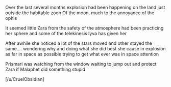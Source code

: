 Over the last several months explosion had been happening on the land just outside the habitable zoon Of the moon, much to the annoyance of the ophis 

It seemed little Zara from the safety of the atmosphere had been practicing her sphere and some of the telekinesis lyva has given her 

After awhile she noticed a lot of the stars moved and other stayed the same.... wondering why and doing what she did best she cause in explosion as far in space as possible trying to get what ever was in space attention 

Prismari was watching from the window waiting to jump out and protect Zara if Malaphet did something stupid 

[/u/CruelObsidian]